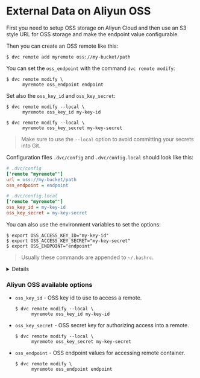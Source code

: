 # External Data on Aliyun OSS

First you need to setup OSS storage on Aliyun Cloud and then use an S3 style URL
for OSS storage and make the endpoint value configurable.

Then you can create an OSS remote like this:

```dvc
$ dvc remote add myremote oss://my-bucket/path
```

You can set the `oss_endpoint` with the command `dvc remote modify`:

```dvc
$ dvc remote modify \
      myremote oss_endpoint endpoint
```

Set also the `oss_key_id` and `oss_key_secret`:

```dvc
$ dvc remote modify --local \
      myremote oss_key_id my-key-id

$ dvc remote modify --local \
      myremote oss_key_secret my-key-secret
```

> Make sure to use the `--local` option to avoid committing your secrets into
> Git.

Configuration files `.dvc/config` and `.dvc/config.local` should look like this:

```ini
# .dvc/config
['remote "myremote"']
url = oss://my-bucket/path
oss_endpoint = endpoint
```

```ini
# .dvc/config.local
['remote "myremote"']
oss_key_id = my-key-id
oss_key_secret = my-key-secret
```

You can also use the environment variables to set the options:

```dvc
$ export OSS_ACCESS_KEY_ID="my-key-id"
$ export OSS_ACCESS_KEY_SECRET="my-key-secret"
$ export OSS_ENDPOINT="endpoint"
```

> Usually these commands are appended to `~/.bashrc`.

<details>

### Test your OSS storage using docker

Start a container running an OSS emulator.

```dvc
$ git clone https://github.com/nanaya-tachibana/oss-emulator.git
$ docker image build -t oss:1.0 oss-emulator
$ docker run --detach -p 8880:8880 --name oss-emulator oss:1.0
```

Setup environment variables.

```dvc
$ export OSS_BUCKET='my-bucket'
$ export OSS_ENDPOINT='localhost:8880'
$ export OSS_ACCESS_KEY_ID='AccessKeyID'
$ export OSS_ACCESS_KEY_SECRET='AccessKeySecret'
```

> Uses default key id and key secret when they are not given, which gives read
> access to public read bucket and public bucket.

</details>

### Aliyun OSS available options

- `oss_key_id` - OSS key id to use to access a remote.

  ```dvc
  $ dvc remote modify --local \
        myremote oss_key_id my-key-id
  ```

- `oss_key_secret` - OSS secret key for authorizing access into a remote.

  ```dvc
  $ dvc remote modify --local \
        myremote oss_key_secret my-key-secret
  ```

- `oss_endpoint` - OSS endpoint values for accessing remote container.

  ```dvc
  $ dvc remote modify \
        myremote oss_endpoint endpoint
  ```
